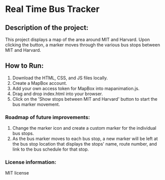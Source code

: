 
# Real Time Bus Tracker

## Description of the project: 
This project displays a map of the area around MIT and Harvard. Upon clicking the button, a marker moves through the various bus stops between MIT and Harvard. 

## How to Run: 
1. Download the HTML, CSS, and JS files locally.
2. Create a MapBox account.
3. Add your own access token for MapBox into mapanimation.js.
4. Drag and drop index.html into your browser.
5. Click on the 'Show stops between MIT and Harvard' button to start the bus marker movement.

### Roadmap of future improvements: 
1. Change the marker icon and create a custom marker for the individual bus stops.
2. As the bus marker moves to each bus stop, a new marker will be left at the bus stop location that displays the stops' name, route number, and link to the bus schedule for that stop.

### License information: 
MIT license
